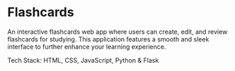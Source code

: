 # Flashcards

An interactive flashcards web app where users can create, edit, and review flashcards for studying. This application features a smooth and sleek interface to further enhance your learning experience.

Tech Stack: HTML, CSS, JavaScript, Python & Flask
